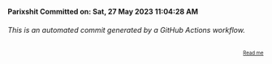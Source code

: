 **Parixshit Committed on: Sat, 27 May 2023 11:04:28 AM** <!-- 18d42b20-0dc1-4584-bb13-792a7ffe5097 -->

###### This is an automated commit generated by a GitHub Actions workflow.

<div align="right"><sub><sup><a href="https://github.com/Parixshit/AutoCommit.git">Read me</a></sup></sub></div>
